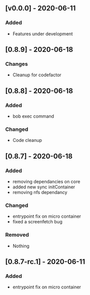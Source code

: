 ## [v0.0.0] - 2020-06-11
### Added
- Features under development

## [0.8.9] - 2020-06-18
### Changes
- Cleanup for codefactor

## [0.8.8] - 2020-06-18
### Added
- bob exec command

### Changed
- Code cleanup

## [0.8.7] - 2020-06-18
### Added
- removing dependancies on core
- added new sync initContainer
- removing nfs dependancy

### Changed
- entrypoint fix on micro container
- fixed a screenfetch bug

### Removed
- Nothing

## [0.8.7-rc.1] - 2020-06-11
### Added
- entrypoint fix on micro container
